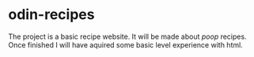 # odin-recipes

The project is a basic recipe website. It will be made about <em>poop</em> recipes. Once finished I will have aquired some basic level experience with html.